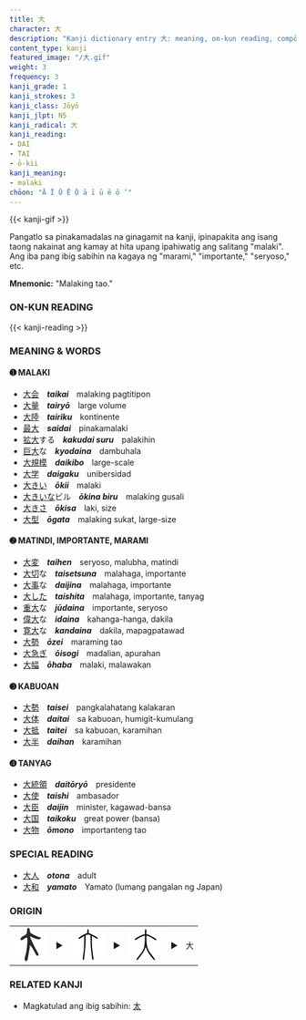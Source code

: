 ```yaml
---
title: 大
character: 大
description: "Kanji dictionary entry 大: meaning, on-kun reading, compōnds, origin, related kanji"
content_type: kanji
featured_image: "/大.gif"
weight: 3
frequency: 3
kanji_grade: 1
kanji_strokes: 3
kanji_class: Jōyō
kanji_jlpt: N5
kanji_radical: 大
kanji_reading: 
- DAI
- TAI
- ō-kii
kanji_meaning:
- malaki
chōon: "Ā Ī Ū Ē Ō ā ī ū ē ō ’"
---
```

[//]: # (Don't edit the line below. Kanji animated GIF code is automatically generated.)
{{< kanji-gif >}}

[//]: # (Edit below this line.)

Pangatlo sa pinakamadalas na ginagamit na kanji, ipinapakita ang isang taong nakainat ang kamay at hita upang ipahiwatig ang salitang "malaki". Ang iba pang ibig sabihin na kagaya ng "marami," "importante," "seryoso," etc.
 
**Mnemonic:** "Malaking tao."

### ON-KUN READING

[//]: # (Don't edit the line below. ON-KUN READING code is automatically generated.)
{{< kanji-reading >}}

### MEANING & WORDS

#### ➊ **MALAKI**
  - [大](../大)[会](../会)　***taikai***　malaking pagtitipon
  - [大](../大)[量](../量)　***tairyō***　large volume
  - [大](../大)[陸](../陸)　***tairiku***　kontinente
  - [最](../最)[大](../大)　***saidai***　pinakamalaki
  - [拡](../拡)[大](../大)する　***kakudai suru***　palakihin
  - [巨](../巨)[大](../大)な　***kyodaina***　dambuhala
  - [大](../大)[規](../規)[模](../模)　***daikibo***　large-scale
  - [大](../大)[学](../学)　***daigaku***　unibersidad
  - [大きい](../大)　***ōkii***　malaki
  - [大きいな](../大)ビル　***ōkina biru***　malaking gusali
  - [大きさ](../大)　***ōkisa***　laki, size
  - [大](../大)[型](../型)　***ōgata***　malaking sukat, large-size


#### ➋ **MATINDI, IMPORTANTE, MARAMI**
  - [大](../大)[変](../変)　***taihen***　seryoso, malubha, matindi
  - [大](../大)[切](../切)な　***taisetsuna***　malahaga, importante
  - [大](../大)[事](../事)な　***daijina***　malahaga, importante
  - [大した](../大)　***taishita***　malahaga, importante, tanyag
  - [重](../重)[大](../大)な　***jūdaina***　importante, seryoso
  - [偉](../偉)[大](../大)な　***idaina***　kahanga-hanga, dakila
  - [寛](../寛)[大](../大)な　***kandaina***　dakila, mapagpatawad
  - [大](../大)[勢](../勢)　***ōzei***　maraming tao
  - [大](../大)[急ぎ](../急)　***ōisogi***　madalian, apurahan
  - [大](../大)[幅](../幅)　***ōhaba***　malaki, malawakan

#### ➌ **KABUOAN**
  - [大](../大)[勢](../勢)　***taisei***　pangkalahatang kalakaran
  - [大](../大)[体](../体)　***daitai***　sa kabuoan, humigit-kumulang
  - [大](../大)[抵](../抵)　***taitei***　sa kabuoan, karamihan
  - [大](../大)[半](../半)　***daihan***　karamihan

#### ➍ **TANYAG**
  - [大](../大)[統](../統)[領](../統)　***daitōryō***　presidente
  - [大](../大)[使](../使)　***taishi***　ambasador
  - [大](../大)[臣](../臣)　***daijin***　minister, kagawad-bansa
  - [大](../大)[国](../国)　***taikoku***　great power (bansa)
  - [大](../大)[物](../物)　***ōmono***　importanteng tao
  
### SPECIAL READING
  - [大](../大)[人](../人)　***otona***　adult
  - [大](../大)[和](../和)　***yamato***　Yamato (lumang pangalan ng Japan)

### ORIGIN

<table class="kanji-table"><tr><td>
<img src="60px-大-oracle-zhouyuan.svg.png">
</td><td>▶</td><td>
<img src="60px-大-zhou.svg.png">
</td><td>▶</td><td>
<img src="60px-大-seal.svg.png">
</td><td>▶</td>
<td class="kanji-origin">大</td>
</tr></table>

### RELATED KANJI
- Magkatulad ang ibig sabihin: [太](../太)
